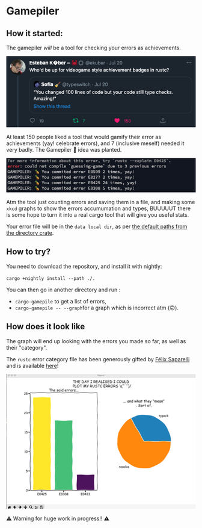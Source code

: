 # Gamepiler

## How it started:
The gamepiler *will* be a tool for checking your errors as achievements.

![tweet](tweet.png)



At least 150 people liked a tool that would gamify their error as achievements (yay! celebrate errors), and 7 (inclusive meself) needed it very badly. The Gamepiler 🍍 idea was planted.



![compiler](compiler.png)



Atm the tool just counting errors and saving them in a file, and making some `xkcd` graphs to show the errors accumumation and types, BUUUUUT there is some hope to turn it into a real cargo tool that will give you useful stats.


Your error file will be in the `data local dir`, as per [the default paths from the directory crate](https://github.com/dirs-dev/directories-rs).


## How to try?

You need to download the repository, and install it with nightly:

`cargo +nightly install --path ./.`


You can then go in another directory and run :
- `cargo-gamepile` to get a list of errors, 
- `cargo-gamepile -- --graph`for a graph which is incorrect atm (🙃).


## How does it look like

The graph will end up looking with the errors you made so far, as well as their "category".

The `rustc` error category file has been generously gifted by [Félix Saparelli](https://github.com/passcod) and is available [here](https://gist.github.com/passcod/d31ddd1b81b0d3874ac64a4b300f51ca)!

![graph](graph.png)

⚠️ Warning for huge work in progress!! ⚠️

